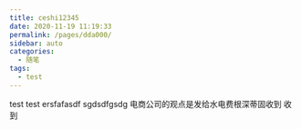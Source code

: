 ```yaml
---
title: ceshi12345
date: 2020-11-19 11:19:33
permalink: /pages/dda000/
sidebar: auto
categories: 
  - 随笔
tags: 
  - test
---
```


test
test
ersfafasdf
sgdsdfgsdg
电商公司的观点是发给水电费根深蒂固收到 收到